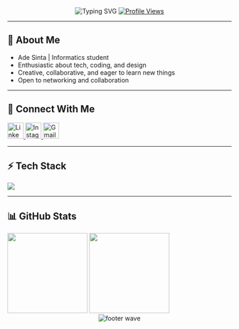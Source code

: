 <div align="center">

  <img src="https://readme-typing-svg.demolab.com?font=Fira+Code&duration=2000&pause=800&color=40A2D8&center=true&vCenter=true&width=500&lines=Welcome+to+my+GitHub+Profile!;Hi%2C+I'm+Ade+Sinta+%F0%9F%91%8D;Informatics+Student+%7C+Web+Enthusiast+%F0%9F%92%BB" alt="Typing SVG" />
  
  <!-- Custom Profile View Counter with Emoji -->
  <a href="https://github.com/adesinta">
    <img src="https://komarev.com/ghpvc/?username=adesinta&color=40A2D8&style=for-the-badge&label=👁️+Profile+Views" alt="Profile Views" />
  </a>
</div>

---

## 🌟 About Me

- Ade Sinta | Informatics student
- Enthusiastic about tech, coding, and design
- Creative, collaborative, and eager to learn new things
- Open to networking and collaboration

---

## 🤝 Connect With Me

<p align="left">
  <a href="https://www.linkedin.com/in/adesinta/" target="_blank" title="LinkedIn">
    <img src="https://skillicons.dev/icons?i=linkedin" height="36" alt="LinkedIn" />
  </a>
  <a href="https://www.instagram.com/adesinta_/" target="_blank" title="Instagram">
    <img src="https://skillicons.dev/icons?i=instagram" height="36" alt="Instagram" />
  </a>
  <a href="mailto:adesintaaaa@gmail.com" target="_blank" title="Gmail">
    <img src="https://skillicons.dev/icons?i=gmail" height="36" alt="Gmail" />
  </a>
</p>

---

## ⚡ Tech Stack

<p align="left">
  <img src="https://skillicons.dev/icons?i=html,css,javascript,react,nextjs,typescript,tailwind,nodejs,git,figma,postman,mariadb" />
</p>

---

## 📊 GitHub Stats

<div align="left">
  <img src="https://github-readme-streak-stats.herokuapp.com/?user=adesinta&theme=radical&hide_border=true&border_radius=18" height="180"/>
  <img src="https://github-readme-stats.vercel.app/api/top-langs/?username=adesinta&layout=compact&theme=radical&langs_count=10&hide=html&hide_border=true&border_radius=18" height="180"/>
</div>

  <!-- Animated waving shape -->
  <div align="center">
  <img src="https://capsule-render.vercel.app/api?type=waving&color=0:40A2D8,100:7F53AC&height=90&section=footer" alt="footer wave"/>
  </div>

